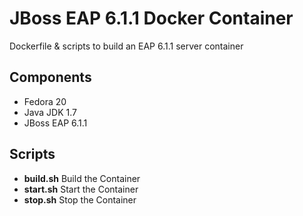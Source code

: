 # JBoss EAP 6.1.1 Docker Container

Dockerfile & scripts to build an EAP 6.1.1 server container

## Components
 - Fedora 20
 - Java JDK 1.7
 - JBoss EAP 6.1.1

## Scripts
 - **build.sh** Build the Container
 - **start.sh** Start the Container
 - **stop.sh** Stop the Container
